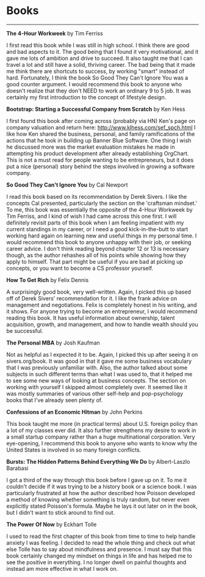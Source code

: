 Books
=========
---------

**The 4-Hour Workweek** by Tim Ferriss

I first read this book while I was still in high school.  I think there are good and bad aspects to it.  The good being that I found it very motivational, and it gave me lots of ambition and drive to succeed.  It also taught me that I can travel a lot and still have a solid, thriving career.  The bad being that it made me think there are shortcuts to success, by working "smart" instead of hard.  Fortunately, I think the book So Good They Can't Ignore You was a good counter argument.  I would recommend this book to anyone who doesn't realize that they don't NEED to work an ordinary 9 to 5 job.  It was certainly my first introduction to the concept of lifestyle design.

**Bootstrap: Starting a Successful Company from Scratch** by Ken Hess

I first found this book after coming across (probably via HN) Ken's page on company valuation and return here: http://www.klhess.com/sef_spch.html  I like how Ken shared the business, personal, and family ramifications of the actions that he took in building up Banner Blue Software.  One thing I wish he discussed more was the market evaluation mistakes he made in attempting his product development after already establishing OrgChart.  This is not a must read for people wanting to be entrepreneurs, but it does put a nice (personal) story behind the steps involved in growing a software company.

**So Good They Can't Ignore You** by Cal Newport

I read this book based on its recommendation by Derek Sivers.  I like the concepts Cal presented, particularly the section on the 'craftsman mindset.'  To me, this book was essentially the opposite of the 4-Hour Workweek by Tim Ferriss, and I kind of wish I had came across this one first.  I will definitely revisit parts of this book when I am feeling impatient with my current standings in my career, or I need a good kick-in-the-butt to start working hard again on learning new and useful things in my personal time.  I would recommend this book to anyone unhappy with their job, or seeking career advice.  I don't think reading beyond chapter 12 or 13 is necessary though, as the author rehashes all of his points while showing how they apply to himself.  That part might be useful if you are bad at picking up concepts, or you want to become a CS professor yourself.

**How To Get Rich** by Felix Dennis

A surprisingly good book, very well-written.  Again, I picked this up based off of Derek Sivers' recommendation for it.  I like the frank advice on management and negotiations.  Felix is completely honest in his writing, and it shows.  For anyone trying to become an entrepreneur, I would recommend reading this book.  It has useful information about ownership, talent acquisition, growth, and management, and how to handle wealth should you be successful.

**The Personal MBA** by Josh Kaufman

Not as helpful as I expected it to be.  Again, I picked this up after seeing it on sivers.org/book.  It was good in that it gave me some business vocabulary that I was previously unfamiliar with.  Also, the author talked about some subjects in such different terms than what I was used to, that it helped me to see some new ways of looking at business concepts.  The section on working with yourself I skipped almost completely over.  It seemed like it was mostly summaries of various other self-help and pop-psychology books that I've already seen plenty of.

**Confessions of an Economic Hitman** by John Perkins

This book taught me more (in practical terms) about U.S. foreign policy than a lot of my classes ever did.  It also further strengthens my desire to work in a small startup company rather than a huge multinational corporation.  Very eye-opening, I recommend this book to anyone who wants to know why the United States is involved in so many foreign conflicts.

**Bursts: The Hidden Patterns Behind Everything We Do** by Albert-Laszlo Barabasi

I got a third of the way through this book before I gave up on it.  To me it couldn't decide if it was trying to be a history book or a science book.  I was particularly frustrated at how the author described how Poisson developed a method of knowing whether something is truly random, but never even explicitly stated Poisson's formula.  Maybe he lays it out later on in the book, but I didn't want to stick around to find out.

**The Power Of Now** by Eckhart Tolle

I used to read the first chapter of this book from time to time to help handle anxiety I was feeling.  I decided to read the whole thing and check out what else Tolle has to say about mindfulness and presence.  I must say that this book certainly changed my mindset on things in life and has helped me to see the positive in everything.  I no longer dwell on painful thoughts and instead am more effective in what I work on.